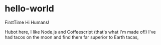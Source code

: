# hello-world
FirstTime
Hi Humans!

Hubot here, I like Node.js and Coffeescript (that's what I'm made of!)
I've had tacos on the moon and find them far superior to Earth tacas,

